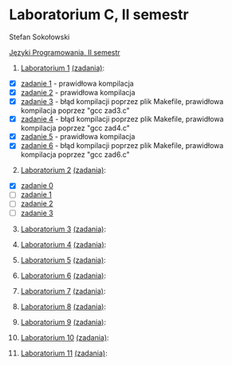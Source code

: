 # Laboratorium C, II semestr
Stefan Sokołowski

[Języki Programowania, II semestr](http://sigma.ug.edu.pl/~stefan/Dydaktyka/JezProg/)

1. [Laboratorium 1](lab1) [(zadania)](http://sigma.ug.edu.pl/~stefan/Dydaktyka/JezProg/Slajdy/Labs01/):
  * [x] [zadanie 1](lab1/zad1.c) - prawidłowa kompilacja
  * [x] [zadanie 2](lab1/zad2.c) - prawidłowa kompilacja
  * [x] [zadanie 3](lab1/zad3.c) - błąd kompilacji poprzez plik Makefile, prawidłowa kompilacja poprzez "gcc zad3.c"
  * [x] [zadanie 4](lab1/zad4.c) - błąd kompilacji poprzez plik Makefile, prawidłowa kompilacja poprzez "gcc zad4.c"
  * [x] [zadanie 5](lab1/zad5.c) - prawidłowa kompilacja
  * [x] [zadanie 6](lab1/zad6.c) - błąd kompilacji poprzez plik Makefile, prawidłowa kompilacja poprzez "gcc zad6.c"

2. [Laboratorium 2](lab2) [(zadania)](http://sigma.ug.edu.pl/~stefan/Dydaktyka/JezProg/Slajdy/Labs02/):
  * [x] [zadanie 0](lab2/zad0.c)
  * [ ] [zadanie 1](lab2/zad1.c)
  * [ ] [zadanie 2](lab2/zad2.c)
  * [ ] [zadanie 3](lab2/zad3.c)

3. [Laboratorium 3](lab3) [(zadania)](http://sigma.ug.edu.pl/~stefan/Dydaktyka/JezProg/Slajdy/Labs03/):

4. [Laboratorium 4](lab4) [(zadania)](http://sigma.ug.edu.pl/~stefan/Dydaktyka/JezProg/Slajdy/Labs04/):

5. [Laboratorium 5](lab5) [(zadania)](http://sigma.ug.edu.pl/~stefan/Dydaktyka/JezProg/Slajdy/Labs05/):

6. [Laboratorium 6](lab6) [(zadania)](http://sigma.ug.edu.pl/~stefan/Dydaktyka/JezProg/Slajdy/Labs06/):

7. [Laboratorium 7](lab7) [(zadania)](http://sigma.ug.edu.pl/~stefan/Dydaktyka/JezProg/Slajdy/Labs07/):

8. [Laboratorium 8](lab8) [(zadania)](http://sigma.ug.edu.pl/~stefan/Dydaktyka/JezProg/Slajdy/Labs08/):

9. [Laboratorium 9](lab9) [(zadania)](http://sigma.ug.edu.pl/~stefan/Dydaktyka/JezProg/Slajdy/Labs09/):

10. [Laboratorium 10](lab10) [(zadania)](http://sigma.ug.edu.pl/~stefan/Dydaktyka/JezProg/Slajdy/Labs10/):

11. [Laboratorium 11](lab11) [(zadania)](http://sigma.ug.edu.pl/~stefan/Dydaktyka/JezProg/Slajdy/Labs11/):

